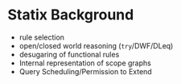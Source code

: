 # Statix Background

- rule selection
- open/closed world reasoning (`try`/DWF/DLeq)
- desugaring of functional rules
- Internal representation of scope graphs
- Query Scheduling/Permission to Extend
